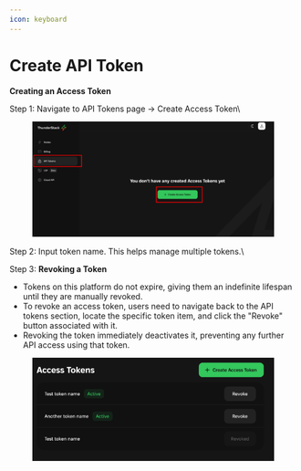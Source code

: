 ```yaml
---
icon: keyboard
---
```


# Create API Token

**Creating an Access Token**

&#x20;Step 1: Navigate to API Tokens page -> Create Access Token\


<figure><img src="../../.gitbook/assets/image (10).png" alt=""><figcaption></figcaption></figure>



Step 2: Input token name. This helps manage multiple tokens.\


Step 3: **Revoking a Token**

* Tokens on this platform do not expire, giving them an indefinite lifespan until they are manually revoked.
* To revoke an access token, users need to navigate back to the API tokens section, locate the specific token item, and click the "Revoke" button associated with it.
* Revoking the token immediately deactivates it, preventing any further API access using that token.

<figure><img src="../../.gitbook/assets/image (11).png" alt=""><figcaption></figcaption></figure>
